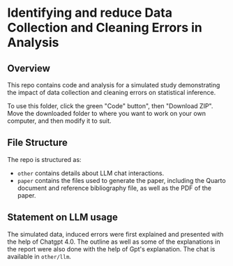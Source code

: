 # Identifying and reduce Data Collection and Cleaning Errors in Analysis

## Overview

This repo contains code and analysis for a simulated study demonstrating the impact of data collection and cleaning errors on statistical inference. 

To use this folder, click the green "Code" button", then "Download ZIP". Move the downloaded folder to where you want to work on your own computer, and then modify it to suit.


## File Structure

The repo is structured as:

-   `other` contains details about LLM chat interactions.
-   `paper` contains the files used to generate the paper, including the Quarto document and reference bibliography file, as well as the PDF of the paper. 


## Statement on LLM usage

The simulated data, induced errors were first explained and presented with the help of Chatgpt 4.0. The outline as well as some of the explanations in the report were also done with the help of Gpt's explanation. The chat is available in `other/llm`.